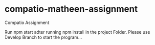 # compatio-matheen-assignment
Compatio Assignment

Run npm start adter running npm install in the project Folder. Please use Develop Branch to start the program...
